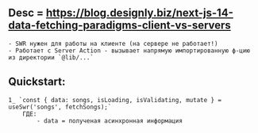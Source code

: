 ## Desc = https://blog.designly.biz/next-js-14-data-fetching-paradigms-client-vs-servers
    - SWR нужен для работы на клиенте (на сервере не работает!)
    - Работает с Server Action - вызывает напрямую импортированную ф-цию из директории `@lib/...`

## Quickstart:
    1_ `const { data: songs, isLoading, isValidating, mutate } = useSwr('songs', fetchSongs);`
        ГДЕ:
            - data = полученая асинхронная информация